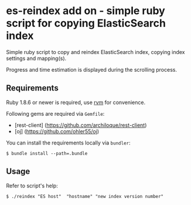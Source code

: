 # es-reindex add on - simple ruby script for copying ElasticSearch index

Simple ruby script to copy and reindex ElasticSearch index,
copying index settings and mapping(s).

Progress and time estimation is displayed during the scrolling process.

## Requirements

Ruby 1.8.6 or newer is required, use [rvm](https://rvm.io/) for convenience.

Following gems are required via `Gemfile`:

+ [rest-client] (https://github.com/archiloque/rest-client)
+ [oj] (https://github.com/ohler55/oj)

You can install the requirements locally via `bundler`:

    $ bundle install --path=.bundle

## Usage

Refer to script's help:

    $ ./reindex "ES host"  "hostname" "new index version number"

